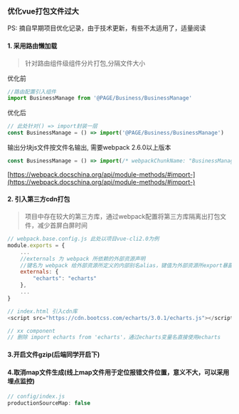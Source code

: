 ### 优化vue打包文件过大

PS: 摘自早期项目优化记录，由于技术更新，有些不太适用了，适量阅读

#### 1. 采用路由懒加载
> 针对路由组件级组件分片打包,分隔文件大小

优化前
```js 
//路由配置引入组件
import BusinessManage from '@PAGE/Business/BusinessManage'

```
优化后
```js
// 此处针对() => import封装一层
const BusinessManage = () => import('@PAGE/Business/BusinessManage')
```

输出分块js文件按文件名输出, 需要webpack 2.6.0以上版本

```js
const BusinessManage = () => import(/* webpackChunkName: "BusinessManage" */'@PAGE/Business/BusinessManage')
```

[https://webpack.docschina.org/api/module-methods/#import-](https://webpack.docschina.org/api/module-methods/#import-)


#### 2. 引入第三方cdn打包
> 项目中存在较大的第三方库，通过webpack配置将第三方库隔离出打包文件，减少首屏白屏时间

```js
// webpack.base.config.js 此处以项目vue-cli2.0为例
module.exports = {
    ... 
    //externals 为 webpack 所依赖的外部资源声明 
    //键名为 webpack 给外部资源所定义的内部别名alias，键值为外部资源所export暴露到全局的对象名称
    externals: { 
        "echarts": "echarts"
    },
    ...
}

// index.html 引入cdn库
<script src="https://cdn.bootcss.com/echarts/3.0.1/echarts.js"></script>

// xx component
// 删除 import echarts from 'echarts'，通过echarts变量名直接使用echarts
```

#### 3.开启文件gzip(后端同学开启下)

#### 4.取消map文件生成(线上map文件用于定位报错文件位置，意义不大，可以采用埋点监控)
```js
// config/index.js
productionSourceMap: false
```